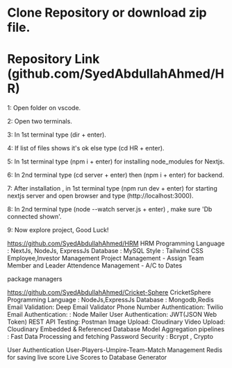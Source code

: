# Clone Repository or download zip file.
# Repository Link (github.com/SyedAbdullahAhmed/HR)

1: Open folder on vscode.

2: Open two terminals.

3: In 1st terminal type (dir + enter).

4: If list of files shows it's ok else type (cd HR + enter).

5: In 1st terminal type (npm i + enter) for installing node_modules for Nextjs.

6: In 2nd terminal type (cd server + enter) then (npm i + enter) for backend.

7: After installation , in 1st terminal type (npm run dev + enter) for starting nextjs server and open browser and type (http://localhost:3000).

8: In 2nd terminal type (node --watch server.js + enter) , make sure 'Db connected shown'.

9: Now explore project, Good Luck!


https://github.com/SyedAbdullahAhmed/HRM
HRM
Programming Language : NextJs, NodeJs, ExpressJs
Database : MySQL
Style : Tailwind CSS
Employee,Investor Management
Project Management - Assign Team Member and Leader
Attendence Management - A/C to Dates

package managers

https://github.com/SyedAbdullahAhmed/Cricket-Sphere
CricketSphere
Programming Language : NodeJs,ExpressJs
Database : Mongodb,Redis
Email Validation: Deep Email Validator
Phone Number Authentication: Twilio
Email Authentication: : Node Mailer
User Authentication: JWT(JSON Web Token)
REST API Testing: Postman
Image Upload: Cloudinary
Video Upload: Cloudinary
Embedded & Referenced Database Model
Aggregation pipelines : Fast Data Processing and fetching
Password Security : Bcrypt , Crypto


User Authentication 
User-Players-Umpire-Team-Match Management
Redis for saving live score
Live Scores to Database Generator



